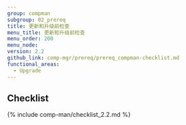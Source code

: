 ```yaml
---
group: compman
subgroup: 02_prereq
title: 更新和升级前检查
menu_title: 更新和升级前检查
menu_order: 200
menu_node:
version: 2.2
github_link: comp-mgr/prereq/prereq_compman-checklist.md
functional_areas:
  - Upgrade
---
```


## Checklist
{% include comp-man/checklist_2.2.md %}
